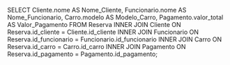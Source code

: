 SELECT 
    Cliente.nome AS Nome_Cliente,
    Funcionario.nome AS Nome_Funcionario,
    Carro.modelo AS Modelo_Carro,
    Pagamento.valor_total AS Valor_Pagamento
FROM 
    Reserva
INNER JOIN Cliente ON Reserva.id_cliente = Cliente.id_cliente
INNER JOIN Funcionario ON Reserva.id_funcionario = Funcionario.id_funcionario
INNER JOIN Carro ON Reserva.id_carro = Carro.id_carro
INNER JOIN Pagamento ON Reserva.id_pagamento = Pagamento.id_pagamento;
